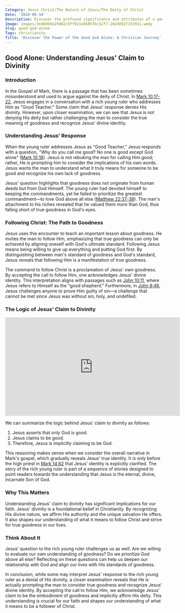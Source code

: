 ```yaml
---
Category: Jesus Christ/The Nature of Jesus/The Deity of Christ
Date: '2024-08-14'
Description: Discover the profound significance and attributes of a good God alone in this thought-provoking article. Explore the concept of divine goodness, its implications, and its relevance in our lives.
Image: images/3e48db9a25002c5ff921e85857bc52f7-20240927153911.webp
Slug: good-god-alone
Tags: christianity
Title: 'Discover the Power of the Good God Alone: A Christian Journey'
---
```


## Good Alone: Understanding Jesus' Claim to Divinity

### Introduction

In the Gospel of Mark, there is a passage that has been sometimes misunderstood and used to argue against the deity of Christ. In [Mark 10:17-22](https://www.bibleref.com/Mark/10/Mark-10-17.html), Jesus engages in a conversation with a rich young ruler who addresses Him as "Good Teacher." Some claim that Jesus' response denies His divinity. However, upon closer examination, we can see that Jesus is not denying His deity but rather challenging the man to consider the true meaning of goodness and recognize Jesus' divine identity.

### Understanding Jesus' Response

When the young ruler addresses Jesus as "Good Teacher," Jesus responds with a question, "Why do you call me good? No one is good except God alone" ([Mark 10:18](https://www.bibleref.com/Mark/10/Mark-10-18.html)). Jesus is not rebuking the man for calling Him good; rather, He is prompting him to consider the implications of his own words. Jesus wants the man to understand what it truly means for someone to be good and recognize his own lack of goodness.

Jesus' question highlights that goodness does not originate from human deeds but from God Himself. The young ruler had devoted himself to keeping the commandments, yet he failed to prioritize the greatest commandment—to love God above all else ([Matthew 22:37-38](https://www.bibleref.com/Matthew/22/Matthew-22-37.html)). The man's attachment to his riches revealed that he valued them more than God, thus falling short of true goodness in God's eyes.

### Following Christ: The Path to Goodness

Jesus uses this encounter to teach an important lesson about goodness. He invites the man to follow Him, emphasizing that true goodness can only be achieved by aligning oneself with God's ultimate standard. Following Jesus means being willing to give up everything and putting God first. By distinguishing between man's standard of goodness and God's standard, Jesus reveals that following Him is a manifestation of true goodness.

The command to follow Christ is a proclamation of Jesus' own goodness. By accepting the call to follow Him, one acknowledges Jesus' divine identity. This interpretation aligns with passages such as [John 10:11](https://www.bibleref.com/John/10/John-10-11.html), where Jesus refers to Himself as the "good shepherd." Furthermore, in [John 8:46](https://www.bibleref.com/John/8/John-8-46.html), Jesus challenges anyone to prove Him guilty of sin—a challenge that cannot be met since Jesus was without sin, holy, and undefiled.

### The Logic of Jesus' Claim to Divinity


<iframe width="560" height="315" src="https://www.youtube.com/embed/ZOargNFiDd4" frameborder="0" allow="autoplay; encrypted-media" allowfullscreen></iframe>


We can summarize the logic behind Jesus' claim to divinity as follows:

1. Jesus asserts that only God is good.
2. Jesus claims to be good.
3. Therefore, Jesus is implicitly claiming to be God.

This reasoning makes sense when we consider the overall narrative in Mark's gospel, which gradually reveals Jesus' true identity. It is only before the high priest in [Mark 14:62](https://www.bibleref.com/Mark/14/Mark-14-62.html) that Jesus' identity is explicitly clarified. The story of the rich young ruler is part of a sequence of stories designed to point readers towards the understanding that Jesus is the eternal, divine, incarnate Son of God.

### Why This Matters

Understanding Jesus' claim to divinity has significant implications for our faith. Jesus' divinity is a foundational belief in Christianity. By recognizing His divine nature, we affirm His authority and the unique salvation He offers. It also shapes our understanding of what it means to follow Christ and strive for true goodness in our lives.

### Think About It

Jesus' question to the rich young ruler challenges us as well. Are we willing to evaluate our own understanding of goodness? Do we prioritize God above all else? Reflecting on these questions can help us deepen our relationship with God and align our lives with His standards of goodness.

In conclusion, while some may interpret Jesus' response to the rich young ruler as a denial of His divinity, a closer examination reveals that He is actually prompting the man to consider true goodness and recognize Jesus' divine identity. By accepting the call to follow Him, we acknowledge Jesus' claim to be the embodiment of goodness and implicitly affirm His deity. This understanding is crucial for our faith and shapes our understanding of what it means to be a follower of Christ.